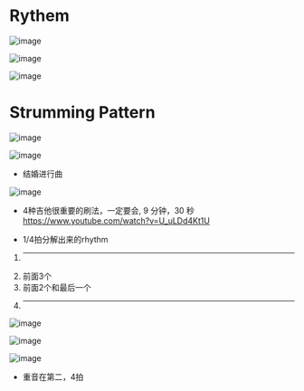 # Rythem
![image](https://github.com/Simon-Xu-Lan/Guitar/assets/60492659/db164a81-ccdd-4cc9-9e0c-9a8b7807d354)

![image](https://github.com/Simon-Xu-Lan/Guitar/assets/60492659/43d01a91-c474-4a10-a086-cffaa9517dd2)

![image](https://github.com/Simon-Xu-Lan/Guitar/assets/60492659/08b73440-d227-4372-9fe3-c0616c0083cb)

# Strumming Pattern
![image](https://github.com/Simon-Xu-Lan/Guitar/assets/60492659/8dff6a96-a02f-4c14-83df-8e3ea6b93dc5)

![image](https://github.com/Simon-Xu-Lan/Guitar/assets/60492659/7dc28172-16e1-4558-8b4d-b2ff66861163)

- 结婚进行曲

![image](https://github.com/Simon-Xu-Lan/Guitar/assets/60492659/cfd26a54-7d4e-4be5-964a-ffa5beb52595)

- 4种吉他很重要的刷法，一定要会, 9 分钟，30 秒
https://www.youtube.com/watch?v=U_uLDd4Kt1U

- 1/4拍分解出来的rhythm

1. ---
2. 前面3个
3. 前面2个和最后一个
4. ---

![image](https://github.com/Simon-Xu-Lan/Guitar/assets/60492659/6f4cb90d-60c8-4383-bf40-b00079a9ca5e)

![image](https://github.com/Simon-Xu-Lan/Guitar/assets/60492659/376bb13e-249b-4c92-b85e-819b66fa3c6e)

![image](https://github.com/Simon-Xu-Lan/Guitar/assets/60492659/43eb6a95-e1d4-42c4-9aa2-6ea381e7c7c2)

- 重音在第二，4拍 


